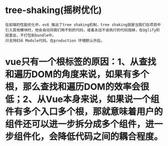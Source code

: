 #   tree-shaking(摇树优化)
    在前端的性能优化中，es6 推出了tree shaking机制，tree shaking就是当我们在项目中引入其他模块时，他会自动将我们用不到的代码，或者永远不会执行的代码摇掉，在Uglify阶段查出，不打包到bundle中。
    只支持ES6 Module代码。在production 环境默认开启。

# vue只有一个根标签的原因：1、从查找和遍历DOM的角度来说，如果有多个根，那么查找和遍历DOM的效率会很低；2、从Vue本身来说，如果说一个组件有多个入口多个根，那就意味着用户的组件还可以进一步拆分成多个组件，进一步组件化，会降低代码之间的耦合程度。

